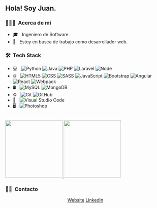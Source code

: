 <h2> Hola! Soy Juan.</h2>

<h3> 👨🏻‍💻 &nbsp;Acerca de mi </h3>

- 🎓 &nbsp; Ingeniero de Software.
- 💼 &nbsp; Estoy en busca de trabajo como desarrollador web.

<h3> 🛠 &nbsp;Tech Stack</h3>

- 💻 &nbsp;
  ![Python](https://img.shields.io/badge/-Python-333333?style=flat&logo=python)
  ![Java](https://img.shields.io/badge/-Java-333333?style=flat&logo=Java&logoColor=007396)
  ![PHP](https://img.shields.io/badge/-PHP-333333?style=flat&logo=php)
  ![Laravel](https://img.shields.io/badge/-Laravel-333333?style=flat&logo=laravel)
   ![Node](https://img.shields.io/badge/-Node.js-333333?style=flat&logo=node.js)
- 🌐 &nbsp;
  ![HTML5](https://img.shields.io/badge/-HTML5-333333?style=flat&logo=HTML5)
  ![CSS](https://img.shields.io/badge/-CSS-333333?style=flat&logo=CSS3&logoColor=1572B6)
  ![SASS](https://img.shields.io/badge/-SASS-333333?style=flat&logo=sass)
  ![JavaScript](https://img.shields.io/badge/-JavaScript-333333?style=flat&logo=javascript)
  ![Bootstrap](https://img.shields.io/badge/-Bootstrap-333333?style=flat&logo=bootstrap&logoColor=563D7C)
  ![Angular](https://img.shields.io/badge/-Angular-333333?style=flat&logo=angular)
  ![React](https://img.shields.io/badge/-React-333333?style=flat&logo=react)
  ![Webpack](https://img.shields.io/badge/-Webpack-333333?style=flat&logo=webpack)
- 🛢 &nbsp;
  ![MySQL](https://img.shields.io/badge/-MySQL-333333?style=flat&logo=mysql)
   ![MongoDB](https://img.shields.io/badge/-MongoDB-333333?style=flat&logo=mongodb)
- ⚙️ &nbsp;
  ![Git](https://img.shields.io/badge/-Git-333333?style=flat&logo=git)
  ![GitHub](https://img.shields.io/badge/-GitHub-333333?style=flat&logo=github)
- 🔧 &nbsp;
  ![Visual Studio Code](https://img.shields.io/badge/-Visual%20Studio%20Code-333333?style=flat&logo=visual-studio-code&logoColor=007ACC)
- 🖥 &nbsp;
  ![Photoshop](https://img.shields.io/badge/-Photoshop-333333?style=flat&logo=adobe-photoshop)
<br/>

<a href="https://github.com/juansebastian028">
  <img height="180em" src="https://github-readme-stats.vercel.app/api?username=juansebastian028&theme=buefy&show_icons=true" />
  <img height="180em" src="https://github-readme-stats.vercel.app/api/top-langs/?username=juansebastian028&theme=buefy&layout=compact" />
</a>

<br/>

<h3> 🤝🏻 &nbsp;Contacto </h3>

<p align="center">
<a href="https://juan-sebastian-portfolio.000webhostapp.com/">Website</a>
<a href="https://www.linkedin.com/in/juan-sebasti%C3%A1n-vargas-posada-90b531202 ">Linkedin</a>
</p>
